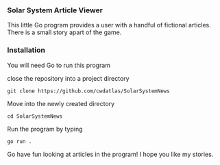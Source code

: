 ### Solar System Article Viewer
This little Go program provides a user with a handful of fictional
articles. There is a small story apart of the game.

### Installation
You will need Go to run this program

close the repository into a project directory
```shell script
git clone https://github.com/cwdatlas/SolarSystemNews
```

Move into the newly created directory
```shell script
cd SolarSystemNews
```

Run the program by typing
```shell script
go run .
```

Go have fun looking at articles in the program! I hope you like my stories.